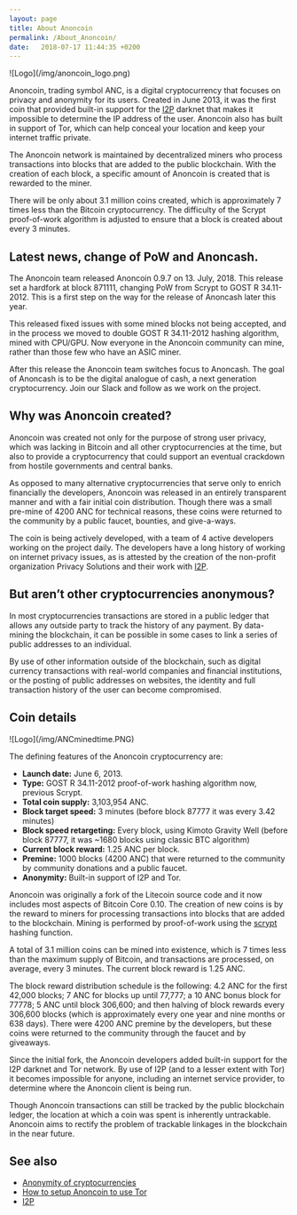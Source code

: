 ```yaml
---
layout: page
title: About Anoncoin
permalink: /About_Anoncoin/
date:   2018-07-17 11:44:35 +0200
---
```


<div class='pull-right' markdown="1">
![Logo](/img/anoncoin_logo.png)
</div>

Anoncoin, trading symbol ANC, is a digital cryptocurrency that focuses on privacy and anonymity for its users. Created in June 2013, it was the first coin that provided built-in support for the [I2P](/I2P/) darknet that makes it impossible to determine the IP address of the user. Anoncoin also has built in support of Tor, which can help conceal your location and keep your internet traffic private. 

The Anoncoin network is maintained by decentralized miners who process transactions into blocks that are added to the public blockchain. With the creation of each block, a specific amount of Anoncoin is created that is rewarded to the miner. 

There will be only about 3.1 million coins created, which is approximately 7 times less than the Bitcoin cryptocurrency. The difficulty of the Scrypt proof-of-work algorithm is adjusted to ensure that a block is created about every 3 minutes.

Latest news, change of PoW and Anoncash.
-------------------------

The Anoncoin team released Anoncoin 0.9.7 on 13. July, 2018. This release set a hardfork at block 871111, changing PoW from Scrypt to GOST R 34.11-2012. This is a first step on the way for the release of Anoncash later this year.

This released fixed issues with some mined blocks not being accepted, and in the process we moved to double GOST R 34.11-2012 hashing algorithm, mined with CPU/GPU. Now everyone in the Anoncoin community can mine, rather than those few who have an ASIC miner.

After this release the Anoncoin team switches focus to Anoncash. The goal of Anoncash is to be the digital analogue of cash, a next generation cryptocurrency. Join our Slack and follow as we work on the project.

Why was Anoncoin created?
-------------------------

Anoncoin was created not only for the purpose of strong user privacy, which was lacking in Bitcoin and all other cryptocurrencies at the time, but also to provide a cryptocurrency that could support an eventual crackdown from hostile governments and central banks. 

As opposed to many alternative cryptocurrencies that serve only to enrich financially the developers, Anoncoin was released in an entirely transparent manner and with a fair initial coin distribution. Though there was a small pre-mine of 4200 ANC for technical reasons, these coins were returned to the community by a public faucet, bounties, and give-a-ways. 

The coin is being actively developed, with a team of 4 active developers working on the project daily. The developers have a long history of working on internet privacy issues, as is attested by the creation of the non-profit organization Privacy Solutions and their work with [I2P](/I2P/).

But aren’t other cryptocurrencies anonymous?
-------------------------------------------

In most cryptocurrencies transactions are stored in a public ledger that allows any outside party to track the history of any payment. By data-mining the blockchain, it can be possible in some cases to link a series of public addresses to an individual. 

By use of other information outside of the blockchain, such as digital currency transactions with real-world companies and financial institutions, or the posting of public addresses on websites, the identity and full transaction history of the user can become compromised.

Coin details
------------

<div class='pull-right' markdown="1">
![Logo](/img/ANCminedtime.PNG)
</div>

The defining features of the Anoncoin cryptocurrency are:

-   **Launch date:** June 6, 2013.
-   **Type:** GOST R 34.11-2012 proof-of-work hashing algorithm now, previous Scrypt.
-   **Total coin supply:** 3,103,954 ANC.
-   **Block target speed:** 3 minutes (before block 87777 it was every 3.42 minutes)
-   **Block speed retargeting:** Every block, using Kimoto Gravity Well (before block 87777, it was ~1680 blocks using classic BTC algorithm)
-   **Current block reward:** 1.25 ANC per block.
-   **Premine:** 1000 blocks (4200 ANC) that were returned to the community by community donations and a public faucet.
-   **Anonymity:** Built-in support of I2P and Tor.

Anoncoin was originally a fork of the Litecoin source code and it now includes most aspects of Bitcoin Core 0.10. The creation of new coins is by the reward to miners for processing transactions into blocks that are added to the blockchain. Mining is performed by proof-of-work using the [scrypt](/Scrypt/) hashing function. 

A total of 3.1 million coins can be mined into existence, which is 7 times less than the maximum supply of Bitcoin, and transactions are processed, on average, every 3 minutes. The current block reward is 1.25 ANC.

The block reward distribution schedule is the following: 4.2 ANC for the first 42,000 blocks; 7 ANC for blocks up until 77,777; a 10 ANC bonus block for 77778; 5 ANC until block 306,600; and then halving of block rewards every 306,600 blocks (which is approximately every one year and nine months or 638 days). There were 4200 ANC premine by the developers, but these coins were returned to the community through the faucet and by giveaways.

Since the initial fork, the Anoncoin developers added built-in support for the I2P darknet and Tor network. By use of I2P (and to a lesser extent with Tor) it becomes impossible for anyone, including an internet service provider, to determine where the Anoncoin client is being run. 

Though Anoncoin transactions can still be tracked by the public blockchain ledger, the location at which a coin was spent is inherently untrackable. Anoncoin aims to rectify the problem of trackable linkages in the blockchain in the near future.

See also
--------

-   [Anonymity of cryptocurrencies](/Anonymity_of_cryptocurrencies/)
-   [How to setup Anoncoin to use Tor](/How_to_setup_Anoncoin_to_use_Tor/)
-   [I2P](/I2P/)
